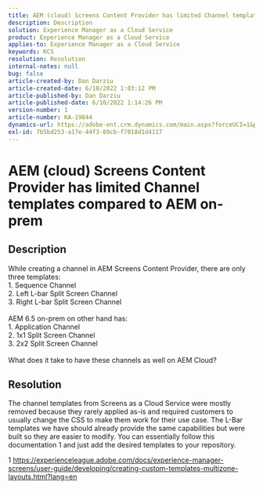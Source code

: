 ```yaml
---
title: AEM (cloud) Screens Content Provider has limited Channel templates compared to AEM on-prem
description: Description
solution: Experience Manager as a Cloud Service
product: Experience Manager as a Cloud Service
applies-to: Experience Manager as a Cloud Service
keywords: KCS
resolution: Resolution
internal-notes: null
bug: false
article-created-by: Dan Darziu
article-created-date: 6/10/2022 1:03:12 PM
article-published-by: Dan Darziu
article-published-date: 6/10/2022 1:14:26 PM
version-number: 1
article-number: KA-19844
dynamics-url: https://adobe-ent.crm.dynamics.com/main.aspx?forceUCI=1&pagetype=entityrecord&etn=knowledgearticle&id=229163a7-bde8-ec11-bb3c-000d3a3b1f18
exl-id: 7b5bd253-a17e-44f3-89cb-f7018d1d4117
---
```

# AEM (cloud) Screens Content Provider has limited Channel templates compared to AEM on-prem

## Description

While creating a channel in AEM Screens Content Provider, there are only three templates:<br>1. Sequence Channel<br>2. Left L-bar Split Screen Channel<br>3. Right L-bar Split Screen Channel<br><br>AEM 6.5 on-prem on other hand has:<br>1. Application Channel<br>2. 1x1 Split Screen Channel<br>3. 2x2 Split Screen Channel<br><br>What does it take to have these channels as well on AEM Cloud?

## Resolution


The channel templates from Screens as a Cloud Service were mostly removed because they rarely applied as-is and required customers to usually change the CSS to make them work for their use case.
 The L-Bar templates we have should already provide the same capabilities but were built so they are easier to modify.
 You can essentially follow this documentation 1 and just add the desired templates to your repository.

1 https://experienceleague.adobe.com/docs/experience-manager-screens/user-guide/developing/creating-custom-templates-multizone-layouts.html?lang=en
